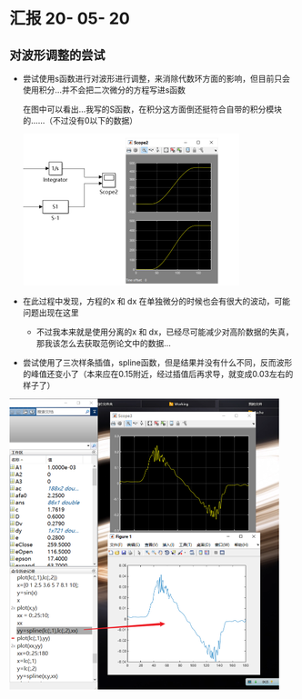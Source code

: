 # 汇报 20- 05- 20

## 对波形调整的尝试

- 尝试使用s函数进行对波形进行调整，来消除代数环方面的影响，但目前只会使用积分…并不会把二次微分的方程写进s函数

  在图中可以看出…我写的S函数，在积分这方面倒还挺符合自带的积分模块的……（不过没有0以下的数据）

  <img src="image/image-20200520222338170.png" alt="image-20200520222338170" style="zoom: 50%;" />

- 在此过程中发现，方程的x 和 dx 在单独微分的时候也会有很大的波动，可能问题出现在这里

  - 不过我本来就是使用分离的x 和 dx，已经尽可能减少对高阶数据的失真，那我该怎么去获取范例论文中的数据…

- 尝试使用了三次样条插值，spline函数，但是结果并没有什么不同，反而波形的峰值还变小了（本来应在0.15附近，经过插值后再求导，就变成0.03左右的样子了）

<img src="image/image-20200520221929436.png" alt="image-20200520221929436" style="zoom: 50%;" />